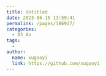 ```yaml
---
title: Untitled
date: 2023-06-15 13:59:41
permalink: /pages/186927/
categories:
  - 03_Av
tags:
  - 
author: 
  name: xugaoyi
  link: https://github.com/xugaoyi
---
```

